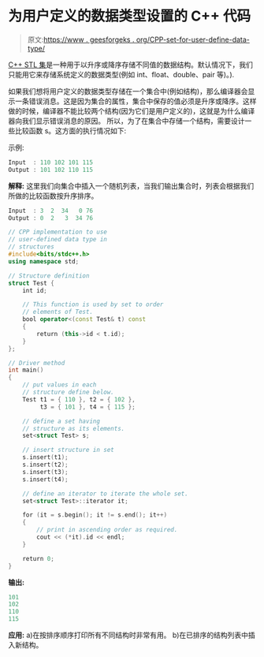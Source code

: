 # 为用户定义的数据类型设置的 C++ 代码

> 原文:[https://www . geesforgeks . org/CPP-set-for-user-define-data-type/](https://www.geeksforgeeks.org/cpp-set-for-user-define-data-type/)

[C++ STL 集](https://www.geeksforgeeks.org/set-in-cpp-stl/)是一种用于以升序或降序存储不同值的数据结构。默认情况下，我们只能用它来存储系统定义的数据类型(例如 int、float、double、pair 等)。).

如果我们想将用户定义的数据类型存储在一个集合中(例如结构)，那么编译器会显示一条错误消息。这是因为集合的属性，集合中保存的值必须是升序或降序。这样做的时候，编译器不能比较两个结构(因为它们是用户定义的)，这就是为什么编译器向我们显示错误消息的原因。
所以，为了在集合中存储一个结构，需要设计一些比较函数 s。这方面的执行情况如下:

示例:

```cpp
Input  : 110 102 101 115
Output : 101 102 110 115

```

**解释:**
这里我们向集合中插入一个随机列表，当我们输出集合时，列表会根据我们所做的比较函数按升序排序。

```cpp
Input  : 3  2  34   0 76 
Output : 0  2   3  34 76

```

```cpp
// CPP implementation to use 
// user-defined data type in
// structures
#include<bits/stdc++.h>
using namespace std;

// Structure definition
struct Test {
    int id;

    // This function is used by set to order
    // elements of Test.
    bool operator<(const Test& t) const
    {
        return (this->id < t.id);
    }
};

// Driver method
int main()
{
    // put values in each 
    // structure define below.
    Test t1 = { 110 }, t2 = { 102 }, 
         t3 = { 101 }, t4 = { 115 };

    // define a set having 
    // structure as its elements.
    set<struct Test> s; 

    // insert structure in set
    s.insert(t1); 
    s.insert(t2);
    s.insert(t3);
    s.insert(t4);

    // define an iterator to iterate the whole set.
    set<struct Test>::iterator it; 

    for (it = s.begin(); it != s.end(); it++)
    {
        // print in ascending order as required.
        cout << (*it).id << endl; 
    }

    return 0;
}
```

**输出:**

```cpp
101
102
110
115

```

**应用:**
a)在按排序顺序打印所有不同结构时非常有用。
b)在已排序的结构列表中插入新结构。